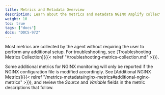 ```yaml
---
title: Metrics and Metadata Overview
description: Learn about the metrics and metadata NGINX Amplify collects.
weight: 10
toc: true
tags: ["docs"]
docs: "DOCS-972"
---
```


Most metrics are collected by the agent without requiring the user to perform any additional setup. For troubleshooting, see [Troubleshooting Metrics Collection]({{< relref "/troubleshooting-metrics-collection.md" >}}).

Some additional metrics for NGINX monitoring will only be reported if the NGINX configuration file is modified accordingly. See [Additional NGINX Metrics]({{< relref "/metrics-metadata/nginx-metrics#additional-nginx-metrics" >}}), and review the *Source* and *Variable* fields in the metric descriptions that follow.
